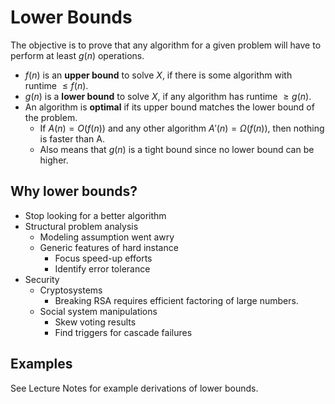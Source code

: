 # Lower Bounds

The objective is to prove that any algorithm for a given problem will have to perform at least $g(n)$ operations.

- $f(n)$ is an **upper bound** to solve $X$, if there is some algorithm with runtime $\leq f(n)$.
- $g(n)$ is a **lower bound** to solve $X$, if any algorithm has runtime $\geq g(n)$.
- An algorithm is **optimal** if its upper bound matches the lower bound of the problem.
    - If $A(n) = O(f(n))$ and any other algorithm $A'(n) = \Omega(f(n))$, then nothing is faster than A.
    - Also means that $g(n)$ is a tight bound since no lower bound can be higher.

## Why lower bounds?

- Stop looking for a better algorithm
- Structural problem analysis
    - Modeling assumption went awry
    - Generic features of hard instance
        - Focus speed-up efforts
        - Identify error tolerance
- Security
    - Cryptosystems
        - Breaking RSA requires efficient factoring of large numbers.
    - Social system manipulations
        - Skew voting results
        - Find triggers for cascade failures

## Examples

See Lecture Notes for example derivations of lower bounds.
